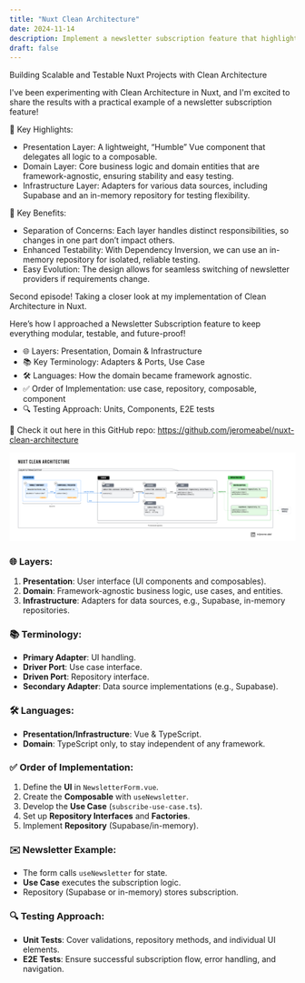 ```yaml
---
title: "Nuxt Clean Architecture"
date: 2024-11-14
description: Implement a newsletter subscription feature that highlights how to organize code into distinct layers using the new Nuxt 4 file structure, making it modular, testable, and scalable.
draft: false
---
```


Building Scalable and Testable Nuxt Projects with Clean Architecture

I've been experimenting with Clean Architecture in Nuxt, and I'm excited to share the results with a practical example of a newsletter subscription feature!

🔹 Key Highlights:

- Presentation Layer: A lightweight, “Humble” Vue component that delegates all logic to a composable.
- Domain Layer: Core business logic and domain entities that are framework-agnostic, ensuring stability and easy testing.
- Infrastructure Layer: Adapters for various data sources, including Supabase and an in-memory repository for testing flexibility.

🔹 Key Benefits:

- Separation of Concerns: Each layer handles distinct responsibilities, so changes in one part don’t impact others.
- Enhanced Testability: With Dependency Inversion, we can use an in-memory repository for isolated, reliable testing.
- Easy Evolution: The design allows for seamless switching of newsletter providers if requirements change.

Second episode! Taking a closer look at my implementation of Clean Architecture in Nuxt.

Here’s how I approached a Newsletter Subscription feature to keep everything modular, testable, and future-proof!

- 🌐 Layers: Presentation, Domain & Infrastructure
- 📚 Key Terminology: Adapters & Ports, Use Case
- 🛠 Languages: How the domain became framework agnostic.
- ✅ Order of Implementation: use case, repository, composable, component
- 🔍 Testing Approach: Units, Components, E2E tests

🔗 Check it out here in this GitHub repo: https://github.com/jeromeabel/nuxt-clean-architecture

![Nuxt Clean Architecture](./nuxt-clean-architecture-jerome-abel.png)

### 🌐 **Layers**:

1. **Presentation**: User interface (UI components and composables).
2. **Domain**: Framework-agnostic business logic, use cases, and entities.
3. **Infrastructure**: Adapters for data sources, e.g., Supabase, in-memory repositories.

### 📚 **Terminology**:

- **Primary Adapter**: UI handling.
- **Driver Port**: Use case interface.
- **Driven Port**: Repository interface.
- **Secondary Adapter**: Data source implementations (e.g., Supabase).

### 🛠 **Languages**:

- **Presentation/Infrastructure**: Vue & TypeScript.
- **Domain**: TypeScript only, to stay independent of any framework.

### ✅ **Order of Implementation**:

1. Define the **UI** in `NewsletterForm.vue`.
2. Create the **Composable** with `useNewsletter`.
3. Develop the **Use Case** (`subscribe-use-case.ts`).
4. Set up **Repository Interfaces** and **Factories**.
5. Implement **Repository** (Supabase/in-memory).

### ✉️ **Newsletter Example**:

- The form calls `useNewsletter` for state.
- **Use Case** executes the subscription logic.
- Repository (Supabase or in-memory) stores subscription.

### 🔍 **Testing Approach**:

- **Unit Tests**: Cover validations, repository methods, and individual UI elements.
- **E2E Tests**: Ensure successful subscription flow, error handling, and navigation.
